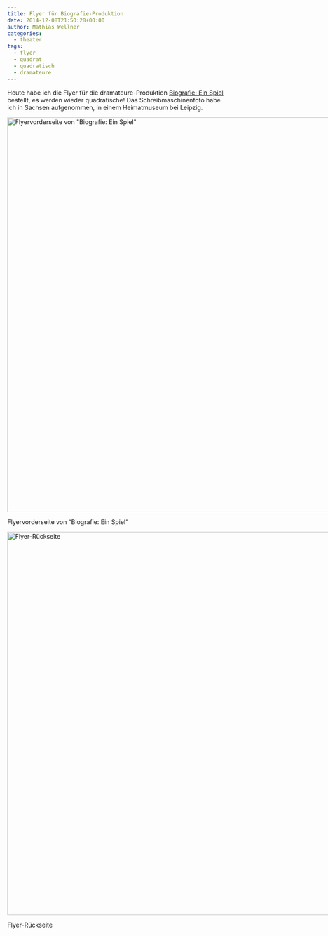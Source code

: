 ```yaml
---
title: Flyer für Biografie-Produktion
date: 2014-12-08T21:50:28+00:00
author: Mathias Wellner
categories:
  - theater
tags:
  - flyer
  - quadrat
  - quadratisch
  - dramateure
---
```

Heute habe ich die Flyer für die dramateure-Produktion <a href="http://dramateure.ch/wordpress/produktionen/biografie-ein-spiel/" title="Biografie: Ein Spiel" target="_blank">Biografie: Ein Spiel</a> bestellt, es werden wieder quadratische! Das Schreibmaschinenfoto habe ich in Sachsen aufgenommen, in einem Heimatmuseum bei Leipzig. 

<div id="attachment_5006" style="width: 910px" class="wp-caption aligncenter">
  <a href="/wp-uploads/2014/12/flyer.jpg"><img src="/wp-uploads/2014/12/flyer.jpg" alt="Flyervorderseite von &quot;Biografie: Ein Spiel&quot;" width="900" height="900" class="size-full wp-image-5006" srcset="http://www.mwellner.de/wp-uploads/2014/12/flyer.jpg 900w, http://www.mwellner.de/wp-uploads/2014/12/flyer-150x150.jpg 150w, http://www.mwellner.de/wp-uploads/2014/12/flyer-300x300.jpg 300w" sizes="(max-width: 900px) 100vw, 900px" /></a>
  
  <p class="wp-caption-text">
    Flyervorderseite von &#8220;Biografie: Ein Spiel&#8221;
  </p>
</div>

<div id="attachment_5007" style="width: 884px" class="wp-caption aligncenter">
  <a href="/wp-uploads/2014/12/flyer_web2.jpg"><img src="/wp-uploads/2014/12/flyer_web2.jpg" alt="Flyer-Rückseite" width="874" height="874" class="size-full wp-image-5007" srcset="http://www.mwellner.de/wp-uploads/2014/12/flyer_web2.jpg 874w, http://www.mwellner.de/wp-uploads/2014/12/flyer_web2-150x150.jpg 150w, http://www.mwellner.de/wp-uploads/2014/12/flyer_web2-300x300.jpg 300w" sizes="(max-width: 874px) 100vw, 874px" /></a>
  
  <p class="wp-caption-text">
    Flyer-Rückseite
  </p>
</div>